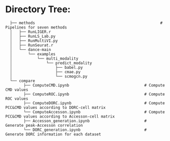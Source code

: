 # Directory Tree:
                                    
      ├── methods                                                       # Pipelines for seven methods                     
      │   ├── RunLIGER.r                     
      │   ├── RunLS_Lab.py                       
      │   ├── RunMultiVI.py                
      │   ├── RunSeurat.r                          
      │   └── dance-main                           
      │       └── examples                    
      │           └── multi_modality               
      │               └── predict_modality          
      │                   ├── babel.py                 
      │                   ├── cmae.py                    
      │                   └── scmogcn.py                         
      └── compare                    
            ├── ComputeCMD.ipynb                                 # Compute CMD values
            ├── ComputeROC.ipynb                                 # Compute ROC values
            ├── ComputeDORC.ipynb                                # Compute PCC&CMD values according to DORC-cell matrix 
            └── ComputeAccesson.ipynb                            # Compute PCC&CMD values according to Accesson-cell matrix           
            ├── Accesson_generation.ipynb                        # Generate peak-Accesson correlation
            └── DORC_generation.ipynb                            # Generate DORC information for each dataset                 